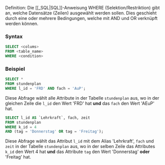 Definition: Die [[_SQL|SQL]]-Anweisung WHERE (Selektion/Restriktion) gibt an, welche Datensätze (Zeilen) ausgewählt werden sollen. Dies geschieht durch eine oder mehrere Bedingungen, welche mit AND und OR verknüpft werden können.
### Syntax
```SQL title:DB01
SELECT <colums>
FROM <table_name>
WHERE <condition>
```

### Beispiel
```SQL title:DB01
SELECT * 
FROM stundenplan 
WHERE l_id = 'FRD' AND fach = 'AuP';
```
Diese Abfrage wählt alle Attribute in der Tabelle `stundenplan` aus, wo in der gleichen Zeile die `l_id` den Wert 'FRD' hat **und** das `fach` den Wert 'AEuP' hat.

```SQL title:DB01
SELECT l_id AS `Lehrkraft`, fach, zeit 
FROM stundenplan 
WHERE k_id = 4 
AND (tag = 'Donnerstag' OR tag = 'Freitag'); 
```
Diese Abfrage wählt das Attribut `l_id` mit dem Alias 'Lehrkraft', `fach` und `zeit` in der Tabelle `stundenplan` aus, wo in der selben Zeile das Attributes `k_id` den Wert 4 hat **und** das Attribute `tag` den Wert 'Donnerstag' **oder** 'Freitag' hat.